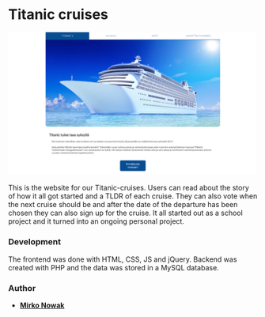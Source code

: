 # Titanic cruises

![Landing page](images/Titanic.png)

This is the website for our Titanic-cruises. Users can read about the story of how it all got started and a TLDR of each cruise. They can also vote when the next cruise should be and after the date of the departure has been chosen they can also sign up for the cruise. It all started out as a school project and it turned into an ongoing personal project.


### Development

The frontend was done with HTML, CSS, JS and jQuery. Backend was created with PHP and the data was stored in a MySQL database.

### Author

 * **[Mirko Nowak](https://www.linkedin.com/in/mirkonowak/)**
